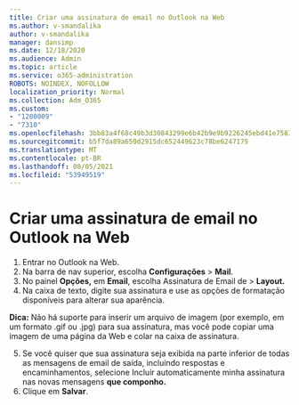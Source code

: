 ```yaml
---
title: Criar uma assinatura de email no Outlook na Web
ms.author: v-smandalika
author: v-smandalika
manager: dansimp
ms.date: 12/18/2020
ms.audience: Admin
ms.topic: article
ms.service: o365-administration
ROBOTS: NOINDEX, NOFOLLOW
localization_priority: Normal
ms.collection: Adm_O365
ms.custom:
- "1200009"
- "7310"
ms.openlocfilehash: 3bb83a4f68c49b3d30843299e6b42b9e9b9226245ebd41e75831694b95839c46
ms.sourcegitcommit: b5f7da89a650d2915dc652449623c78be6247175
ms.translationtype: MT
ms.contentlocale: pt-BR
ms.lasthandoff: 08/05/2021
ms.locfileid: "53949519"
---
```

# <a name="create-an-email-signature-in-outlook-on-the-web"></a>Criar uma assinatura de email no Outlook na Web

1. Entrar no Outlook na Web.
2. Na barra de nav superior, escolha **Configurações**  >  **Mail**.
3. No painel **Opções,** em **Email**, escolha Assinatura de Email de   >  **Layout.**
4. Na caixa de texto, digite sua assinatura e use as opções de formatação disponíveis para alterar sua aparência.

**Dica:** Não há suporte para inserir um arquivo de imagem (por exemplo, em um formato .gif ou .jpg) para sua assinatura, mas você pode copiar uma imagem de uma página da Web e colar na caixa de assinatura.

5. Se você quiser que sua assinatura seja exibida na parte inferior de todas as mensagens de email de saída, incluindo respostas e encaminhamentos, selecione Incluir automaticamente minha assinatura nas novas mensagens **que componho.**
6. Clique em **Salvar**.
